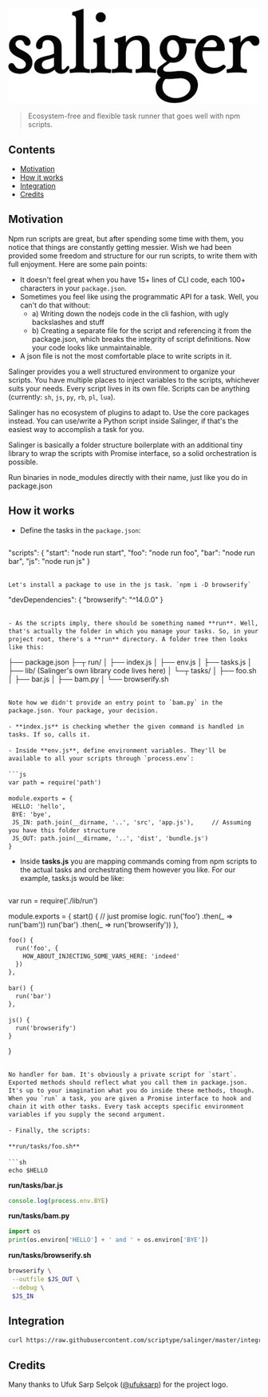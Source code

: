 ![Salinger](https://github.com/scriptype/salinger/blob/master/salinger.png?raw=true)

> Ecosystem-free and flexible task runner that goes well with npm scripts.

## Contents

- [Motivation](#motivation)
- [How it works](#how-it-works)
- [Integration](#integration)
- [Credits](#credits)

## Motivation

Npm run scripts are great, but after spending some time with them, you notice that things are constantly getting messier. Wish we had been provided some freedom and structure for our run scripts, to write them with full enjoyment. Here are some pain points:
 - It doesn't feel great when you have 15+ lines of CLI code, each 100+ characters in your `package.json`.
 - Sometimes you feel like using the programmatic API for a task. Well, you can't do that without:
   - a) Writing down the nodejs code in the cli fashion, with ugly backslashes and stuff
   - b) Creating a separate file for the script and referencing it from the package.json, which breaks the integrity of script definitions. Now your code looks like unmaintainable.
 - A json file is not the most comfortable place to write scripts in it.

Salinger provides you a well structured environment to organize your scripts. You have multiple places to inject variables to the scripts, whichever suits your needs. Every script lives in its own file. Scripts can be anything (currently: `sh`, `js`, `py`, `rb`, `pl`, `lua`).

Salinger has no ecosystem of plugins to adapt to. Use the core packages instead. You can use/write a Python script inside Salinger, if that's the easiest way to accomplish a task for you.

Salinger is basically a folder structure boilerplate with an additional tiny library to wrap the scripts with Promise interface, so a solid orchestration is possible.

Run binaries in node_modules directly with their name, just like you do in package.json


## How it works

 - Define the tasks in the `package.json`:
 
   ```json
  "scripts": {
    "start": "node run start",
    "foo": "node run foo",
    "bar": "node run bar",
    "js": "node run js"
  }
   ```
   
   Let's install a package to use in the js task. `npm i -D browserify`
   
   ```
  "devDependencies": {
    "browserify": "^14.0.0"
  }
   ```
   
 - As the scripts imply, there should be something named **run**. Well, that's actually the folder in which you manage your tasks. So, in your project root, there's a **run** directory. A folder tree then looks like this:
 
   ```
├── package.json
├─┬ run/
│ ├── index.js
│ ├── env.js
│ ├── tasks.js
│ ├── lib/ (Salinger's own library code lives here)
│ └─┬ tasks/
│   ├── foo.sh
│   ├── bar.js
│   ├── bam.py
│   └── browserify.sh
   ```
   
   Note how we didn't provide an entry point to `bam.py` in the package.json. Your package, your decision.
   
 - **index.js** is checking whether the given command is handled in tasks. If so, calls it.
   
 - Inside **env.js**, define environment variables. They'll be available to all your scripts through `process.env`:
 
   ```js
  var path = require('path')

  module.exports = {
    HELLO: 'hello',
    BYE: 'bye',
    JS_IN: path.join(__dirname, '..', 'src', 'app.js'),     // Assuming you have this folder structure
    JS_OUT: path.join(__dirname, '..', 'dist', 'bundle.js')
  }
   ```
 
 - Inside **tasks.js** you are mapping commands coming from npm scripts to the actual tasks and orchestrating them however you like. For our example, tasks.js would be like:
 
   ```js
  var run = require('./lib/run')

  module.exports = {
    start() {
      // just promise logic.
      run('foo')
        .then(_ => run('bam'))
      run('bar')
        .then(_ => run('browserify'))
    },
    
    foo() {
      run('foo', {
        HOW_ABOUT_INJECTING_SOME_VARS_HERE: 'indeed'
      })
    },
    
    bar() {
      run('bar')
    },
    
    js() {
      run('browserify')
    }
  }
   ```
   
   No handler for bam. It's obviously a private script for `start`. Exported methods should reflect what you call them in package.json. It's up to your imagination what you do inside these methods, though. When you `run` a task, you are given a Promise interface to hook and chain it with other tasks. Every task accepts specific environment variables if you supply the second argument.
   
 - Finally, the scripts:
 
   **run/tasks/foo.sh**
   
   ```sh
  echo $HELLO
   ```
 
   **run/tasks/bar.js**
   ```js
  console.log(process.env.BYE)
   ```
 
   **run/tasks/bam.py**
   ```py
  import os
  print(os.environ['HELLO'] + ' and ' + os.environ['BYE'])
   ```
 
   **run/tasks/browserify.sh**
   ```sh
  browserify \
    --outfile $JS_OUT \
    --debug \
    $JS_IN
   ```

## Integration

```sh
curl https://raw.githubusercontent.com/scriptype/salinger/master/integration.sh | sh
```

## Credits

Many thanks to Ufuk Sarp Selçok ([@ufuksarp](https://twitter.com/ufuksarp)) for the project logo.
